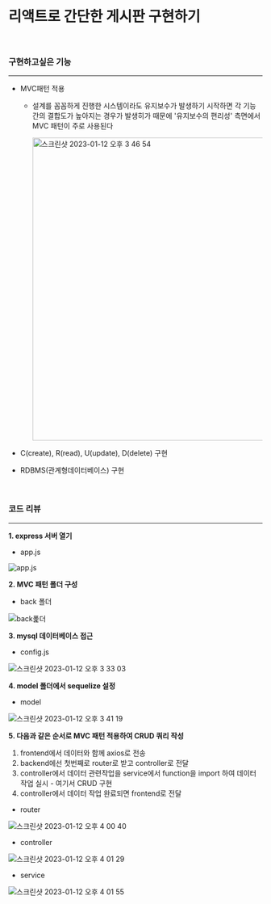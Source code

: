 # 리액트로 간단한 게시판 구현하기
<br/>


### 구현하고싶은 기능
---------------------
- MVC패턴 적용

  - 설계를 꼼꼼하게 진행한 시스템이라도 유지보수가 발생하기 시작하면 각 기능간의 결합도가 높아지는 경우가 발생히가 때문에 '유지보수의 편리성' 측면에서 MVC 패턴이 주로 사용된다
  
    <img width="600" alt="스크린샷 2023-01-12 오후 3 46 54" src="https://user-images.githubusercontent.com/107898063/211996855-83652277-9890-4829-a45e-c90e8c8e63d6.png">
    
- C(create), R(read), U(update), D(delete) 구현
- RDBMS(관계형데이터베이스) 구현
<br/>

### 코드 리뷰
----------------------
**1. express 서버 열기**

- app.js

![app.js](https://user-images.githubusercontent.com/107898063/211995803-8e52d634-c2b8-4a0b-87b0-d903a72354fa.png)

**2. MVC 패턴 폴더 구성**

- back 폴더

![back폹더](https://user-images.githubusercontent.com/107898063/211993900-7ee27169-0301-400e-a6ab-6f0374a7831b.png)

**3. mysql 데이터베이스 접근**

- config.js

![스크린샷 2023-01-12 오후 3 33 03](https://user-images.githubusercontent.com/107898063/211994703-20464d3c-66c0-4cd9-ae34-86e22f44611f.png)

**4. model 폴더에서 sequelize 설정**

- model

![스크린샷 2023-01-12 오후 3 41 19](https://user-images.githubusercontent.com/107898063/211995923-2b21e648-3caf-4bf2-b134-ddc5e7f4917a.png)

**5. 다음과 같은 순서로 MVC 패턴 적용하여 CRUD 쿼리 작성**

  1. frontend에서 데이터와 함께 axios로 전송
  2. backend에선 첫번째로 router로 받고 controller로 전달
  3. controller에서 데이터 관련작업을 service에서 function을 import 하여 데이터 작업 실시 - 여기서 CRUD 구현
  4. controller에서 데이터 작업 완료되면 frontend로 전달

- router

![스크린샷 2023-01-12 오후 4 00 40](https://user-images.githubusercontent.com/107898063/211999108-c5f3b2fd-ac26-4c16-a57a-577e4b4022b5.png)

- controller

![스크린샷 2023-01-12 오후 4 01 29](https://user-images.githubusercontent.com/107898063/211999271-4544a29f-a506-4153-ac2b-40c6853529b6.png)

- service

![스크린샷 2023-01-12 오후 4 01 55](https://user-images.githubusercontent.com/107898063/211999350-7cc5e659-5e33-4099-bb70-1287cab1b782.png)

